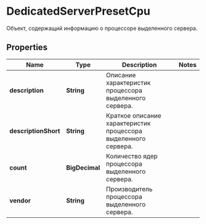 

# DedicatedServerPresetCpu

Объект, содержащий информацию о процессоре выделенного сервера.

## Properties

| Name | Type | Description | Notes |
|------------ | ------------- | ------------- | -------------|
|**description** | **String** | Описание характеристик процессора выделенного сервера. |  |
|**descriptionShort** | **String** | Краткое описание характеристик процессора выделенного сервера. |  |
|**count** | **BigDecimal** | Количество ядер процессора выделенного сервера. |  |
|**vendor** | **String** | Производитель процессора выделенного сервера. |  |



